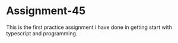 # Assignment-45
This is the first practice assignment i have done in getting start with typescript and programming.
